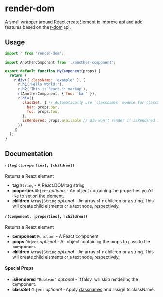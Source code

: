 # render-dom

A small wrapper around React.createElement to improve api and add features based on the [r-dom](https://github.com/uber/r-dom) api.

## Usage

```js
import r from 'render-dom';

import AnotherComponent from './another-component';

export default function MyComponent(props) {
  return (
    r.div({ className: 'example' }, [
      r.h1('Hello World!'),
      r.h2('This is React.js markup'),
      r(AnotherComponent, { foo: 'bar' }),
      r.div({
        classSet: { // Automatically use `classnames` module for classSet
          bar: props.bar,
          foo: props.foo,
        },
        isRendered: props.available // div won't render if isRendered is falsy
      })
    ])
  );
}
```

## Documentation

#### `r[tag]([properties], [children])`

Returns a React element

- **tag** `String` - A React.DOM tag string
- **properties** `Object` *optional* - An object containing the properties you'd like to set on the element.
- **children** `Array|String` *optional* - An array of `r` children or a string. This will create child elements or a text node, respectively.

#### `r(component, [properties], [children])`

Returns a React element

- **component** `Function` - A React component
- **props** `Object` *optional* - An object containing the props to pass to the component.
- **children** `Array|String` *optional* - An array of `r` children or a string. This will create child elements or a text node, respectively.

#### Special Props

- **isRendered** `"Boolean"` *optional* - If falsy, will skip rendering the component.
- **classSet** `Object` *optional* - Apply [classnames](https://www.npmjs.com/package/classnames) and assign to className.
